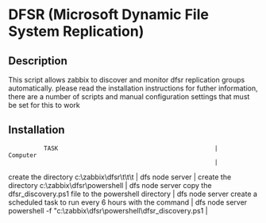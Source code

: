 # DFSR (Microsoft Dynamic File System Replication)
## Description
This script allows zabbix to discover and monitor dfsr replication groups automatically. please read the installation instructions 
for futher information, there are a number of scripts and manual configuration settings that must be set for this to work

## Installation
              TASK                                            |    Computer
                                                              |
create the directory c:\zabbix\dfsr\t\t\t                     | dfs node server
                                                              |
create the directory c:\zabbix\dfsr\powershell                | dfs node server
copy the dfsr_discovery.ps1 file to the powershell directory  | dfs node server
create a scheduled task to run every 6 hours with the command | dfs node server
powershell -f "c:\zabbix\dfsr\powershell\dfsr_discovery.ps1   | 


